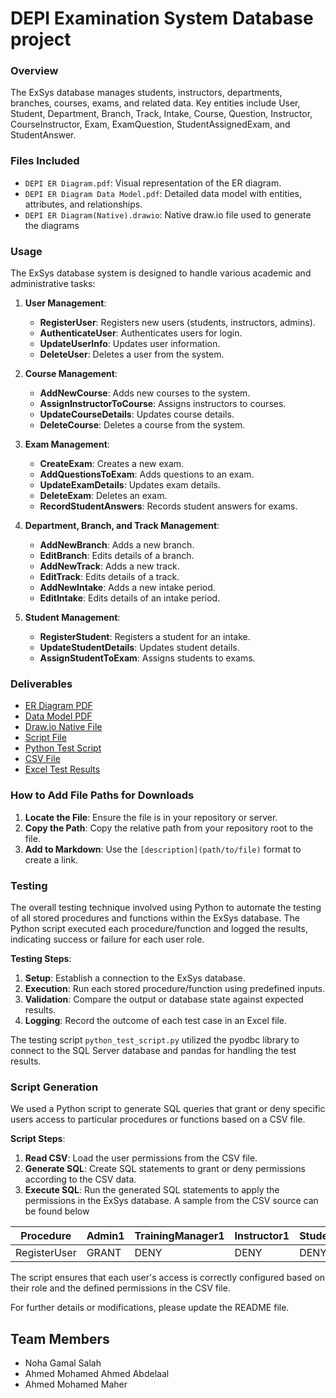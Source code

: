 # DEPI Examination System Database project

### Overview
The ExSys database manages students, instructors, departments, branches, courses, exams, and related data. Key entities include User, Student, Department, Branch, Track, Intake, Course, Question, Instructor, CourseInstructor, Exam, ExamQuestion, StudentAssignedExam, and StudentAnswer.

### Files Included
- `DEPI ER Diagram.pdf`: Visual representation of the ER diagram.
- `DEPI ER Diagram Data Model.pdf`: Detailed data model with entities, attributes, and relationships.
- `DEPI ER Diagram(Native).drawio`: Native draw.io file used to generate the diagrams

### Usage
The ExSys database system is designed to handle various academic and administrative tasks:

1. **User Management**:
   - **RegisterUser**: Registers new users (students, instructors, admins).
   - **AuthenticateUser**: Authenticates users for login.
   - **UpdateUserInfo**: Updates user information.
   - **DeleteUser**: Deletes a user from the system.

2. **Course Management**:
   - **AddNewCourse**: Adds new courses to the system.
   - **AssignInstructorToCourse**: Assigns instructors to courses.
   - **UpdateCourseDetails**: Updates course details.
   - **DeleteCourse**: Deletes a course from the system.

3. **Exam Management**:
   - **CreateExam**: Creates a new exam.
   - **AddQuestionsToExam**: Adds questions to an exam.
   - **UpdateExamDetails**: Updates exam details.
   - **DeleteExam**: Deletes an exam.
   - **RecordStudentAnswers**: Records student answers for exams.

4. **Department, Branch, and Track Management**:
   - **AddNewBranch**: Adds a new branch.
   - **EditBranch**: Edits details of a branch.
   - **AddNewTrack**: Adds a new track.
   - **EditTrack**: Edits details of a track.
   - **AddNewIntake**: Adds a new intake period.
   - **EditIntake**: Edits details of an intake period.

5. **Student Management**:
   - **RegisterStudent**: Registers a student for an intake.
   - **UpdateStudentDetails**: Updates student details.
   - **AssignStudentToExam**: Assigns students to exams.

### Deliverables
- [ER Diagram PDF](files/DEPI_ER_Diagram.pdf)
- [Data Model PDF](files/DEPI_ER_Diagram_Data_Model.pdf)
- [Draw.io Native File](files/DEPI_ER_Diagram(Native).drawio)
- [Script File](files/test_queries.sql)
- [Python Test Script](files/python_test_script.py)
- [CSV File](files/user_permissions.csv)
- [Excel Test Results](files/procedure_function_test_results.xlsx)

### How to Add File Paths for Downloads
1. **Locate the File**: Ensure the file is in your repository or server.
2. **Copy the Path**: Copy the relative path from your repository root to the file.
3. **Add to Markdown**: Use the `[description](path/to/file)` format to create a link.

### Testing
The overall testing technique involved using Python to automate the testing of all stored procedures and functions within the ExSys database. The Python script executed each procedure/function and logged the results, indicating success or failure for each user role.

**Testing Steps**:
1. **Setup**: Establish a connection to the ExSys database.
2. **Execution**: Run each stored procedure/function using predefined inputs.
3. **Validation**: Compare the output or database state against expected results.
4. **Logging**: Record the outcome of each test case in an Excel file.

The testing script `python_test_script.py` utilized the pyodbc library to connect to the SQL Server database and pandas for handling the test results.

### Script Generation
We used a Python script to generate SQL queries that grant or deny specific users access to particular procedures or functions based on a CSV file.

**Script Steps**:
1. **Read CSV**: Load the user permissions from the CSV file.
2. **Generate SQL**: Create SQL statements to grant or deny permissions according to the CSV data.
3. **Execute SQL**: Run the generated SQL statements to apply the permissions in the ExSys database.
A sample from the CSV source can be found below

| Procedure      | Admin1 | TrainingManager1 | Instructor1 | Student1 |
|----------------|--------|------------------|-------------|----------|
| RegisterUser   | GRANT  | DENY             | DENY        | DENY     |


The script ensures that each user's access is correctly configured based on their role and the defined permissions in the CSV file.

For further details or modifications, please update the README file.

## Team Members
- Noha Gamal Salah
- Ahmed Mohamed Ahmed Abdelaal
- Ahmed Mohamed Maher
